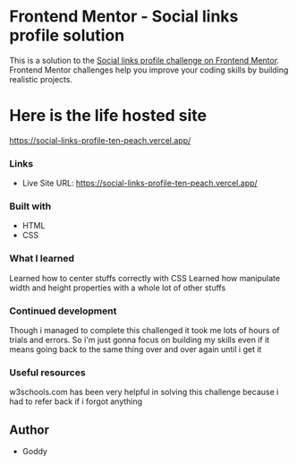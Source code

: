 # Frontend Mentor - Social links profile solution

This is a solution to the [Social links profile challenge on Frontend Mentor](https://www.frontendmentor.io/challenges/social-links-profile-UG32l9m6dQ). Frontend Mentor challenges help you improve your coding skills by building realistic projects. 

# Here is the life hosted site
https://social-links-profile-ten-peach.vercel.app/


### Links

- Live Site URL: https://social-links-profile-ten-peach.vercel.app/

### Built with

- HTML
- CSS

### What I learned

Learned how to center stuffs correctly with CSS
Learned how manipulate width and height properties with a whole lot of other stuffs

### Continued development

Though i managed to complete this challenged it took me lots of hours of trials and errors. So i'm just gonna focus on building my skills even if it means going back to the same thing over and over again until i get it

### Useful resources

w3schools.com has been very helpful in solving this challenge because i had to refer back if i forgot anything

## Author

- Goddy